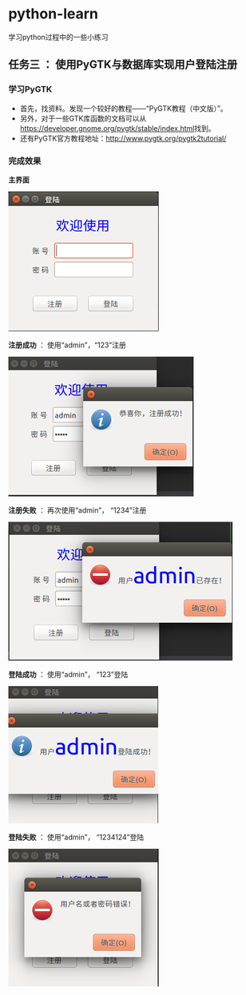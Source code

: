 # python-learn
学习python过程中的一些小练习

## 任务三 ： 使用PyGTK与数据库实现用户登陆注册

### 学习PyGTK
 * 首先，找资料。发现一个较好的教程——“PyGTK教程（中文版）”。
 * 另外，对于一些GTK库函数的文档可以从<https://developer.gnome.org/pygtk/stable/index.html>找到。
 * 还有PyGTK官方教程地址：<http://www.pygtk.org/pygtk2tutorial/>
 
 
 ### 完成效果
 **主界面**
 
 ![登陆界面](./img/login.png)
 
 **注册成功** ： 使用“admin”，“123”注册
 
 ![注册成功](./img/注册成功.png)
 
 **注册失败** ： 再次使用“admin”， “1234”注册
 
 ![注册失败](./img/注册失败.png)
 
 **登陆成功** ： 使用“admin”， “123”登陆
 
 ![登陆成功](./img/登陆成功.png)
 
 **登陆失败** ： 使用“admin”， “1234124”登陆
 
 ![登陆失败](./img/登陆失败.png)
